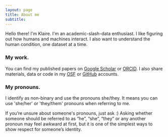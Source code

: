 ```yaml
---
layout: page
title: About me
subtitle: 
---
```


Hello there! I'm Klaire. I'm an academic-slash-data enthusiast. I like figuring out how humans and machines interact. I also want to understand the human condition, one dataset at a time.

### My work.
You can find my published papers on [Google Scholar](https://scholar.google.com.au/citations?user=u8mk81AAAAAJ&hl=en&oi=ao) or [ORCID](https://orcid.org/0000-0001-7521-1425).
I also share materials, data or code in my [OSF](https://osf.io/thdjz/) or [GitHub](https://github.com/helloklaire) accounts.

### My pronouns.
I identify as non-binary and use the pronouns she/they. It means you can use 'she/her' or 'they/them' pronouns when referring to me. 

If you’re unsure about someone's pronouns, just ask :) Asking whether someone should be referred to as “he”, “she”, “they” or any another pronoun may feel awkward at first, but it is one of the simplest ways to show respect for someone’s identity.




